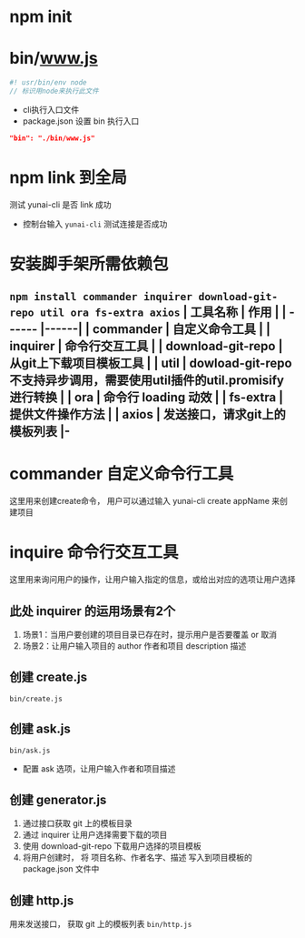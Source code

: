 # npm init

# bin/www.js 
```js
#! usr/bin/env node
// 标识用node来执行此文件
```
- cli执行入口文件
- package.json 设置 bin 执行入口
```json
"bin": "./bin/www.js"
```

# npm link 到全局
测试 yunai-cli 是否 link 成功
- 控制台输入 `yunai-cli` 测试连接是否成功

# 安装脚手架所需依赖包
`npm install commander inquirer download-git-repo util ora fs-extra axios`
|  工具名称 | 作用 |
|  ------    |------|
|  commander | 自定义命令工具 |
|  inquirer  | 命令行交互工具 |
| download-git-repo | 从git上下载项目模板工具 |
|   util     | dowload-git-repo 不支持异步调用，需要使用util插件的util.promisify进行转换 |
|   ora      | 命令行 loading 动效  |
|   fs-extra | 提供文件操作方法  |
|   axios    | 发送接口，请求git上的模板列表  |-
-
# commander 自定义命令行工具
这里用来创建create命令， 用户可以通过输入 yunai-cli create appName 来创建项目

# inquire 命令行交互工具
这里用来询问用户的操作，让用户输入指定的信息，或给出对应的选项让用户选择

## 此处 inquirer 的运用场景有2个
1. 场景1：当用户要创建的项目目录已存在时，提示用户是否要覆盖 or 取消
2. 场景2：让用户输入项目的 author 作者和项目 description 描述

## 创建 create.js
`bin/create.js`

## 创建 ask.js
`bin/ask.js`
- 配置 ask 选项，让用户输入作者和项目描述

## 创建 generator.js
1. 通过接口获取 git 上的模板目录
2. 通过 inquirer 让用户选择需要下载的项目
3. 使用 download-git-repo 下载用户选择的项目模板
4. 将用户创建时， 将 项目名称、作者名字、描述 写入到项目模板的 package.json 文件中

## 创建 http.js
用来发送接口， 获取 git 上的模板列表
`bin/http.js`




